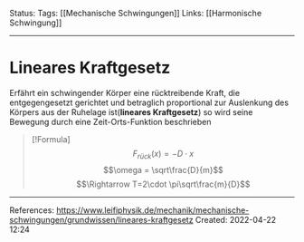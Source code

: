 Status:
Tags: [[Mechanische Schwingungen]]
Links: [[Harmonische Schwingung]]
___
# Lineares Kraftgesetz

Erfährt ein schwingender Körper eine rücktreibende Kraft, die entgegengesetzt gerichtet und betraglich proportional zur Auslenkung des Körpers aus der Ruhelage ist(**lineares Kraftgesetz**) so wird seine Bewegung durch eine Zeit-Orts-Funktion beschrieben
> [!Formula] 
> $$F_{rück}(x)=-D\cdot x$$
> $$\omega = \sqrt\frac{D}{m}$$
> $$\Rightarrow T=2\cdot \pi\sqrt\frac{m}{D}$$
___
References:
https://www.leifiphysik.de/mechanik/mechanische-schwingungen/grundwissen/lineares-kraftgesetz
Created: 2022-04-22 12:24